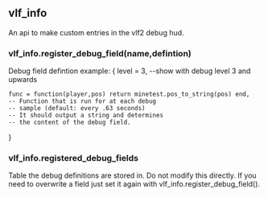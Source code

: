 ## vlf_info
An api to make custom entries in the vlf2 debug hud.

### vlf_info.register_debug_field(name,defintion)
Debug field defintion example:
{
	level = 3,
	--show with debug level 3 and upwards

	func = function(player,pos) return minetest.pos_to_string(pos) end,
	-- Function that is run for at each debug
	-- sample (default: every .63 seconds)
	-- It should output a string and determines
	-- the content of the debug field.
}

### vlf_info.registered_debug_fields
Table the debug definitions are stored in. Do not modify this directly. If you need to overwrite a field just set it again with vlf_info.register_debug_field().
